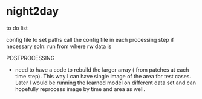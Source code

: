 # night2day
to do list 

config file to set paths call the config file in each processing step if necessary soln: run from where rw data is

POSTPROCESSING
- need to have a code to rebuild the larger array ( from patches at each time step). This way I can have single image of the area for test cases.  Later I would be running the learned model on different data set and can hopefully reprocess image by time and area as well.
